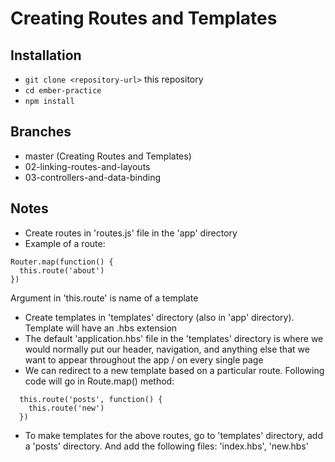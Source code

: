 # Creating Routes and Templates

## Installation

* `git clone <repository-url>` this repository
* `cd ember-practice`
* `npm install`

## Branches
* master (Creating Routes and Templates)
* 02-linking-routes-and-layouts
* 03-controllers-and-data-binding

## Notes

- Create routes in 'routes.js' file in the 'app' directory
- Example of a route:

```
Router.map(function() {
  this.route('about')
})
```

Argument in 'this.route' is name of a template

- Create templates in 'templates' directory (also in 'app' directory). Template will have an .hbs extension
- The default 'application.hbs' file in the 'templates' directory is where we would normally put our header, navigation, and anything else that we want to appear throughout the app / on every single page
- We can redirect to a new template based on a particular route. Following code will go in Route.map() method:

```
  this.route('posts', function() {
    this.route('new')
  })
```
- To make templates for the above routes, go to 'templates' directory, add a 'posts' directory. And add the following files: 'index.hbs', 'new.hbs'
